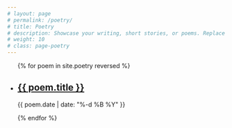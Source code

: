 ```yaml
---
# layout: page
# permalink: /poetry/
# title: Poetry
# description: Showcase your writing, short stories, or poems. Replace this text with your description.
# weight: 10
# class: page-poetry
---
```


<ul class="post-list">
{% for poem in site.poetry reversed %}
    <li>
        <h2><a class="poem-title" href="{{ poem.id | prepend: site.baseurl }}">{{ poem.title }}</a></h2>
        <p class="post-meta">{{ poem.date | date: "%-d %B %Y" }}</p>
      </li>
{% endfor %}
</ul>
